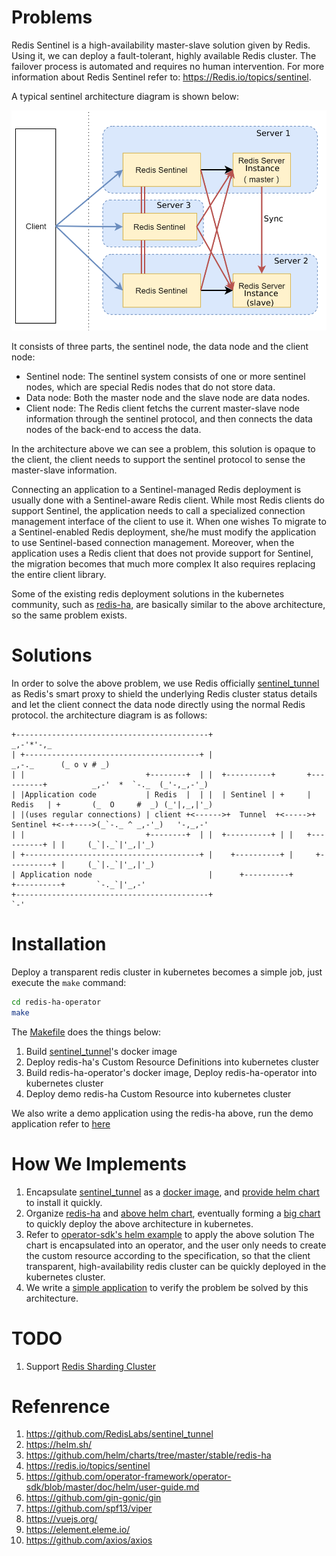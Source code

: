 # Problems

Redis Sentinel is a high-availability master-slave solution given by Redis. Using it, we can deploy a fault-tolerant, highly available Redis cluster. The failover process is automated and requires no human intervention. For more information about Redis Sentinel refer to: <https://Redis.io/topics/sentinel>.

A typical sentinel architecture diagram is shown below:

![image-20190419165707181](images/image-20190419165707181.png)

It consists of three parts, the sentinel node, the data node and the client node:

- Sentinel node: The sentinel system consists of one or more sentinel nodes, which are special Redis nodes that do not store data.
- Data node: Both the master node and the slave node are data nodes.
- Client node: The Redis client fetchs the current master-slave node information through the sentinel protocol, and then connects the data nodes of the back-end to access the data.

In the architecture above we can see a problem, this solution is opaque to the client, the client needs to support the sentinel protocol to sense the master-slave information. 

Connecting an application to a Sentinel-managed Redis deployment is usually done with a Sentinel-aware Redis client. While most Redis clients do support Sentinel, the application needs to call a specialized connection management interface of the client to use it. When one wishes To migrate to a Sentinel-enabled Redis deployment, she/he must modify the application to use Sentinel-based connection management. Moreover, when the application uses a Redis client that does not provide support for Sentinel, the migration becomes that much more complex It also requires replacing the entire client library.

Some of the existing redis deployment solutions in the kubernetes community, such as [redis-ha](<https://github.com/helm/charts/tree/master/stable/redis-ha>), are basically similar to the above architecture, so the same problem exists.

# Solutions

In order to solve the above problem, we use Redis officially [sentinel_tunnel](<https://github.com/RedisLabs/sentinel_tunnel>) as Redis's smart proxy to shield the underlying Redis cluster status details and let the client connect the data node directly using the normal Redis protocol. the architecture diagram is as follows:

```
+-------------------------------------------+                                                           _,-'*'-,_
| +---------------------------------------+ |                                               _,-._      (_ o v # _)
| |                           +--------+  | |  +----------+       +----------+          _,-'  *  `-._  (_'-,_,-'_)
| |Application code           | Redis  |  | |  | Sentinel | +     |  Redis   | +       (_  O     #  _) (_'|,_,|'_)
| |(uses regular connections) | client +<------>+  Tunnel  +<----->+ Sentinel +<--+---->(_`-._ ^ _,-'_)   '-,_,-'
| |                           +--------+  | |  +----------+ | |   +----------+ | |     (_`|._`|'_,|'_)
| +---------------------------------------+ |    +----------+ |     +----------+ |     (_`|._`|'_,|'_)
| Application node                          |      +----------+       +----------+       `-._`|'_,-'
+-------------------------------------------+                                               `-'

```

# Installation



Deploy a transparent redis cluster in kubernetes becomes a simple job, just execute the `make` command:

```bash
cd redis-ha-operator
make
```

The [Makefile](<https://github.com/hackerthon2019/redis-ha/blob/master/redis-ha-operator/Makefile>) does the things below:

1. Build [sentinel_tunnel](<https://github.com/RedisLabs/sentinel_tunnel>)'s docker image
2. Deploy redis-ha's Custom Resource Definitions into kubernetes cluster
3. Build redis-ha-operator's docker image, Deploy redis-ha-operator into kubernetes cluster
4. Deploy demo redis-ha Custom Resource into kubernetes cluster

We also write a demo application using the redis-ha above, run the demo application refer to [here](https://github.com/hackerthon2019/redis-ha/tree/master/redis-ha-demo)

# How We Implements

1. Encapsulate [sentinel_tunnel](<https://github.com/RedisLabs/sentinel_tunnel>) as a [docker image](<https://github.com/hackerthon2019/redis-ha/tree/master/redis-ha -operator/helm-charts/redis-ha-st/docker/redis-st>), and [provide helm chart](<https://github.com/hackerthon2019/redis-ha/tree/master/redis-ha -operator/helm-charts/redis-ha-st/charts/redis-st>) to install it quickly.
2. Organize [redis-ha](<https://github.com/helm/charts/tree/master/stable/redis-ha>) and [above helm chart](<https://github.com/hackerthon2019 /redis-ha/tree/master/redis-ha-operator/helm-charts/redis-ha-st/charts/redis-st>), eventually forming a [big chart](<https://github.com/Hackerthon2019/redis-ha/tree/master/redis-ha-operator/helm-charts/redis-ha-st>) to quickly deploy the above architecture in kubernetes.
3. Refer to [operator-sdk's helm example](<https://github.com/operator-framework/operator-sdk/blob/master/doc/helm/user-guide.md>) to apply the above solution The chart is encapsulated into an operator, and the user only needs to create the custom resource according to the specification, so that the client transparent, high-availability redis cluster can be quickly deployed in the kubernetes cluster.
4. We write a [simple application](<https://github.com/hackerthon2019/redis-ha/tree/master/redis-ha-demo>) to verify the problem be solved by this architecture.

# TODO

1. Support [Redis Sharding Cluster](<https://redis.io/topics/cluster-spec>)

# Refenrence

1. <https://github.com/RedisLabs/sentinel_tunnel>
2. <https://helm.sh/>
3. <https://github.com/helm/charts/tree/master/stable/redis-ha>
4. <https://redis.io/topics/sentinel>
5. <https://github.com/operator-framework/operator-sdk/blob/master/doc/helm/user-guide.md>
6. <https://github.com/gin-gonic/gin>
7. <https://github.com/spf13/viper>
8. <https://vuejs.org/>
9. <https://element.eleme.io/>
10. <https://github.com/axios/axios>